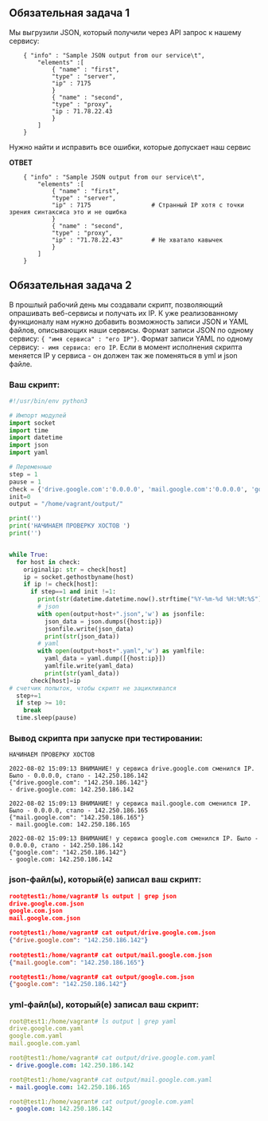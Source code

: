 ## Обязательная задача 1
Мы выгрузили JSON, который получили через API запрос к нашему сервису:
```
    { "info" : "Sample JSON output from our service\t",
        "elements" :[
            { "name" : "first",
            "type" : "server",
            "ip" : 7175 
            }
            { "name" : "second",
            "type" : "proxy",
            "ip : 71.78.22.43
            }
        ]
    }
```
  Нужно найти и исправить все ошибки, которые допускает наш сервис

**ОТВЕТ**
```
    { "info" : "Sample JSON output from our service\t",
        "elements" :[
            { "name" : "first",
            "type" : "server",
            "ip" : 7175                 # Странный IP хотя с точки зрения синтаксиса это и не ошибка 
            }
            { "name" : "second",
            "type" : "proxy",
            "ip" : "71.78.22.43"        # Не хватало кавычек
            }
        ]
    }
```

## Обязательная задача 2
В прошлый рабочий день мы создавали скрипт, позволяющий опрашивать веб-сервисы и получать их IP. К уже реализованному функционалу нам нужно добавить возможность записи JSON и YAML файлов, описывающих наши сервисы. Формат записи JSON по одному сервису: `{ "имя сервиса" : "его IP"}`. Формат записи YAML по одному сервису: `- имя сервиса: его IP`. Если в момент исполнения скрипта меняется IP у сервиса - он должен так же поменяться в yml и json файле.

### Ваш скрипт:
```python
#!/usr/bin/env python3

# Импорт модулей
import socket
import time
import datetime
import json
import yaml

# Переменные
step = 1                                                                                        # Номер попытки
pause = 1                                                                                       # Таймаут между попытками
check = {'drive.google.com':'0.0.0.0', 'mail.google.com':'0.0.0.0', 'google.com':'0.0.0.0'}     # Проверяемые хосты
init=0
output = "/home/vagrant/output/"                                                                # путь к файлам json/yaml

print('')
print('НАЧИНАЕМ ПРОВЕРКУ ХОСТОВ ')
print('')                                                                                       # Пустые строки для улучшения читабельности


while True:
  for host in check:
    originalip: str = check[host]
    ip = socket.gethostbyname(host)
    if ip != check[host]:
      if step==1 and init !=1:
        print(str(datetime.datetime.now().strftime("%Y-%m-%d %H:%M:%S")) +' ВНИМАНИЕ! у сервиса ' + str(host) +' сменился IP. Было - ' +check[host]+', стало - '+ip)
        # json
        with open(output+host+".json",'w') as jsonfile:
          json_data = json.dumps({host:ip})
          jsonfile.write(json_data)
          print(str(json_data))
        # yaml
        with open(output+host+".yaml",'w') as yamlfile:
          yaml_data = yaml.dump([{host:ip}])
          yamlfile.write(yaml_data)
          print(str(yaml_data))
      check[host]=ip
# счетчик попыток, чтобы скрипт не зацикливался
  step+=1
  if step >= 10:
    break
  time.sleep(pause)
```

### Вывод скрипта при запуске при тестировании:
```
НАЧИНАЕМ ПРОВЕРКУ ХОСТОВ

2022-08-02 15:09:13 ВНИМАНИЕ! у сервиса drive.google.com сменился IP. Было - 0.0.0.0, стало - 142.250.186.142
{"drive.google.com": "142.250.186.142"}
- drive.google.com: 142.250.186.142

2022-08-02 15:09:13 ВНИМАНИЕ! у сервиса mail.google.com сменился IP. Было - 0.0.0.0, стало - 142.250.186.165
{"mail.google.com": "142.250.186.165"}
- mail.google.com: 142.250.186.165

2022-08-02 15:09:13 ВНИМАНИЕ! у сервиса google.com сменился IP. Было - 0.0.0.0, стало - 142.250.186.142
{"google.com": "142.250.186.142"}
- google.com: 142.250.186.142

```

### json-файл(ы), который(е) записал ваш скрипт:
```json
root@test1:/home/vagrant# ls output | grep json
drive.google.com.json
google.com.json
mail.google.com.json

root@test1:/home/vagrant# cat output/drive.google.com.json
{"drive.google.com": "142.250.186.142"}
 
root@test1:/home/vagrant# cat output/mail.google.com.json
{"mail.google.com": "142.250.186.165"}

root@test1:/home/vagrant# cat output/google.com.json
{"google.com": "142.250.186.142"}
```

### yml-файл(ы), который(е) записал ваш скрипт:
```yaml
root@test1:/home/vagrant# ls output | grep yaml
drive.google.com.yaml
google.com.yaml
mail.google.com.yaml

root@test1:/home/vagrant# cat output/drive.google.com.yaml
- drive.google.com: 142.250.186.142

root@test1:/home/vagrant# cat output/mail.google.com.yaml
- mail.google.com: 142.250.186.165

root@test1:/home/vagrant# cat output/google.com.yaml
- google.com: 142.250.186.142
```

